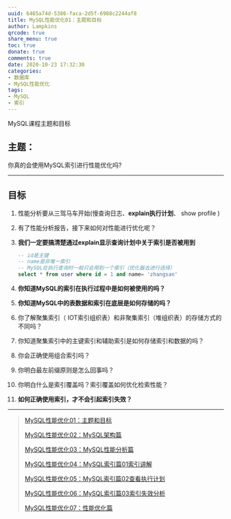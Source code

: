 ```yaml
---
uuid: 6465a74d-5386-faca-2d5f-6988c2244af8
title: MySQL性能优化01：主题和目标
author: Lampkins
qrcode: true
share_menu: true
toc: true
donate: true
comments: true
date: 2020-10-23 17:32:30
categories:
- 数据库
- MySQL性能优化
tags:
- MySQL
- 索引
---
```


MySQL课程主题和目标

## 主题：

你真的会使用MySQL索引进行性能优化吗?

-----

## 目标

1. 性能分析要从三驾马车开始(慢查询日志、**explain执行计划**、 show profile )

2. 有了性能分析报告，接下来如何对性能进行优化呢？

3. **我们一定要搞清楚通过explain显示查询计划中关于索引是否被用到**

   ```sql
   -- id是主键
   -- name是非唯一索引
   -- MySQL在执行查询时一般只会用到一个索引（优化器去进行选择）
   select * from user where id = 1 and name= 'zhangsan'
   ```

   

4. **你知道MySQL的索引在执行过程中是如何被使用的吗？**

5. **你知道MySQL中的表数据和索引在底层是如何存储的吗？**

6. 你了解聚集索引（ IOT索引组织表）和非聚集索引（堆组织表）的存储方式的不同吗？

7. 你知道聚集索引中的主键索引和辅助索引是如何存储索引和数据的吗？

8. 你会正确使用组合索引吗？

9. 你明白最左前缀原则是怎么回事吗？

10. 你明白什么是索引覆盖吗？索引覆盖如何优化检索性能？

11. **如何正确使用索引，才不会引起索引失效？**

---

> [MySQL性能优化01：主题和目标](http://lampkins.gitee.io/2020/10/26/MySQL性能优化01/)
>
> [MySQL性能优化02：MySQL架构篇](http://lampkins.gitee.io/2020/10/26/MySQL性能优化02/)
>
> [MySQL性能优化03：MySQL性能分析篇](http://lampkins.gitee.io/2020/10/26/MySQL性能优化03/)
>
> [MySQL性能优化04：MySQL索引篇01索引讲解](http://lampkins.gitee.io/2020/10/26/MySQL性能优化04/)
>
> [MySQL性能优化05：MySQL索引篇02查看执行计划](http://lampkins.gitee.io/2020/10/26/MySQL性能优化05/)
>
> [MySQL性能优化06：MySQL索引篇03索引失效分析](http://lampkins.gitee.io/2020/10/26/MySQL性能优化06/)
>
> [MySQL性能优化07：性能优化篇](http://lampkins.gitee.io/2020/10/26/MySQL性能优化07/)
